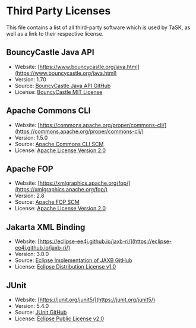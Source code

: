 # Third Party Licenses
This file contains a list of all third-party software which is used by TaSK, as well as a link to their respective license.

## BouncyCastle Java API
- Website: [https://www.bouncycastle.org/java.html](https://www.bouncycastle.org/java.html)
- Version: 1.70
- Source: [BouncyCastle Java API GitHub](https://github.com/bcgit/bc-java)
- License: [BouncyCastle MIT License](https://www.bouncycastle.org/licence.html)

## Apache Commons CLI
- Website: [https://commons.apache.org/proper/commons-cli/](https://commons.apache.org/proper/commons-cli/)
- Version: 1.5.0
- Source: [Apache Commons CLI SCM](https://commons.apache.org/proper/commons-cli/scm.html)
- License: [Apache License Version 2.0](https://www.apache.org/licenses/LICENSE-2.0)

## Apache FOP
- Website: [https://xmlgraphics.apache.org/fop/](https://xmlgraphics.apache.org/fop/)
- Version: 2.8
- Source: [Apache FOP SCM](https://xmlgraphics.apache.org/fop/dev/)
- License: [Apache License Version 2.0](https://www.apache.org/licenses/LICENSE-2.0)

## Jakarta XML Binding
- Website: [https://eclipse-ee4j.github.io/jaxb-ri/](https://eclipse-ee4j.github.io/jaxb-ri/)
- Version: 3.0.0
- Source: [Eclipse Implementation of JAXB GitHub](https://github.com/eclipse-ee4j/jaxb-ri)
- License: [Eclipse Distribution License v1.0](https://www.eclipse.org/org/documents/edl-v10.php)

## JUnit
- Website: [https://junit.org/junit5/](https://junit.org/junit5/)
- Version: 5.4.0
- Source: [JUnit GitHub](https://github.com/junit-team/junit5/)
- License: [Eclipse Public License v2.0](https://github.com/junit-team/junit5/blob/main/LICENSE.md)
